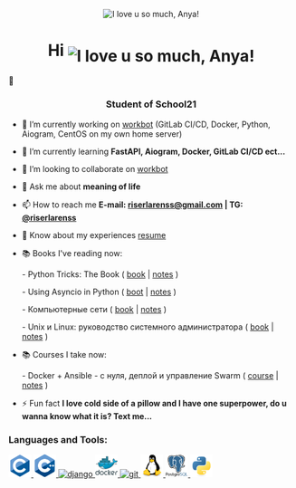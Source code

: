 <div id="header" align="center">
  <img src="https://github.com/rcarmen-btc/rcarmen-btc/blob/main/riserlarenss.gif" alt="I love u so much, Anya!" title="I love u so much, Anya!" width="800"  align="middle"/>

<h1 align="center">Hi
    <img src="https://lite-story.com/wp-content/uploads/2020/10/parochki_s_logkostyu_vydelyayushchiyesya_iz_tolpy_11.jpg" alt="I love u so much, Anya!" title="I love u so much, Anya!" width="80"  align="middle"/>
</div> 
 🌿</h1>
<h3 align="center">Student of School21</h3>

- 🔭 I’m currently working on [workbot](https://gitlab.com/RiserLA/workbot/-/tree/master) (GitLab CI/CD, Docker, Python, Aiogram, CentOS on my own home server)

- 🌱 I’m currently learning **FastAPI, Aiogram, Docker, GitLab CI/CD ect...**

- 👯 I’m looking to collaborate on [workbot](https://gitlab.com/RiserLA/workbot/-/tree/master)

- 💬 Ask me about **meaning of life**

- 📫 How to reach me **E-mail: riserlarenss@gmail.com | TG: <a href="https://t.me/riserlarenss">@riserlarenss</a>**

- 📄 Know about my experiences [resume](https://drive.google.com/file/d/15WQrdMDZ4UQ02ePB4QduGymH5D5IxhER/view?usp=sharing)

- 📚 Books I've reading now:
      <p>- Python Tricks: The Book ( [book](https://www.amazon.com/Python-Tricks-Buffet-Awesome-Features/dp/1775093301) | [notes](https://github.com/rcarmen-btc/my-obsidian-notes/tree/master/Sam/1-HardSkills/Programming-Languages/Python/Python%20Tricks%20%20The%20Book) )</p>
      <p>- Using Asyncio in Python ( [boot](https://www.oreilly.com/library/view/using-asyncio-in/9781492075325/) | [notes](https://github.com/rcarmen-btc/my-obsidian-notes/tree/master/Sam/1-HardSkills/Programming-Languages/Python/Using%20Asyncio%20in%20Python) )</p>
      <p>- Компьютерные сети ( [book](https://www.ozon.ru/product/kompyuternye-seti-printsipy-tehnologii-protokoly-yubileynoe-izdanie-olifer-natalya-olifer-211432410/?sh=ib-oLzSWDQ&tab=reviews) | [notes](https://github.com/rcarmen-btc/my-obsidian-notes/tree/master/Sam/1-HardSkills/Network/%D0%9A%D0%BE%D0%BC%D0%BF%D1%8C%D1%8E%D1%82%D0%B5%D1%80%D0%BD%D1%8B%D0%B5%20%D1%81%D0%B5%D1%82%D0%B8) )</p>
      <p>- Unix и Linux: руководство системного администратора ( [book](https://www.google.com/search?q=UNIX+%D0%98+LINUX+%D0%A0%D0%A3%D0%9A%D0%9E%D0%92%D0%9E%D0%94%D0%A1%D0%A2%D0%92%D0%9E+%D0%A1%D0%98%D0%A1%D0%A2%D0%95%D0%9C%D0%9D%D0%9E%D0%93%D0%9E+%D0%90%D0%94%D0%9C%D0%98%D0%9D%D0%98%D0%A1%D0%A2%D0%A0%D0%90%D0%A2%D0%9E%D0%A0%D0%90&oq=UNIX+%D0%98+LINUX+%D0%A0%D0%A3%D0%9A%D0%9E%D0%92%D0%9E%D0%94%D0%A1%D0%A2%D0%92%D0%9E+%D0%A1%D0%98%D0%A1%D0%A2%D0%95%D0%9C%D0%9D%D0%9E%D0%93%D0%9E+%D0%90%D0%94%D0%9C%D0%98%D0%9D%D0%98%D0%A1%D0%A2%D0%A0%D0%90%D0%A2%D0%9E%D0%A0%D0%90&aqs=chrome..69i57j69i59j46i512j0i512l3j69i61j69i60.401j0j1&sourceid=chrome&ie=UTF-8&si=AC1wQDAtx2BbmyBmykHcHVhKaK47yHWsxt0ix2IVAahg6lixDGMtOsTxqSeasqjpIVQHP5XMZChw-wkdreBd5XvgWZCd5qZpn2X8qk7TSsGHuA-qSNS7rofOd3CM4k6DW6eFpvQbtAUu5SlrgYqnzyNDq1AT6mjRlHqJEi22h4rpujZDCP-VqKW1UX3i3qlBnzT8QCj_cxlRTN3fw7JdyxTg0CYlKtYT-g%3D%3D&ictx=1&ved=2ahUKEwiwhcvh0OT6AhVGpYsKHdbuDksQnZMFegQITxAC) | [notes](https://github.com/rcarmen-btc/my-obsidian-notes/tree/master/Sam/1-HardSkills/DevOps/UNIX%20%D0%98%20LINUX%20%D0%A0%D0%A3%D0%9A%D0%9E%D0%92%D0%9E%D0%94%D0%A1%D0%A2%D0%92%D0%9E%20%D0%A1%D0%98%D0%A1%D0%A2%D0%95%D0%9C%D0%9D%D0%9E%D0%93%D0%9E%20%D0%90%D0%94%D0%9C%D0%98%D0%9D%D0%98%D0%A1%D0%A2%D0%A0%D0%90%D0%A2%D0%9E%D0%A0%D0%90) )</p>

- 📚 Courses I take now:
      <p>- Docker + Ansible - с нуля, деплой и управление Swarm ( [course](https://www.udemy.com/course/docker-ansible) | [notes](https://github.com/rcarmen-btc/my-obsidian-notes/tree/master/Sam/1-HardSkills/DevOps/UDockerAnsible) )</p>

- ⚡ Fun fact **I love cold side of а pillow and I have one superpower, do u wanna know what it is? Text me...**

<p align="left">
</p>

<h3 align="left">Languages and Tools:</h3>
<p align="left"> <a href="https://www.cprogramming.com/" target="_blank" rel="noreferrer"> <img src="https://raw.githubusercontent.com/devicons/devicon/master/icons/c/c-original.svg" alt="c" width="40" height="40"/> </a> <a href="https://www.w3schools.com/cpp/" target="_blank" rel="noreferrer"> <img src="https://raw.githubusercontent.com/devicons/devicon/master/icons/cplusplus/cplusplus-original.svg" alt="cplusplus" width="40" height="40"/> </a> <a href="https://www.djangoproject.com/" target="_blank" rel="noreferrer"> <img src="https://cdn.worldvectorlogo.com/logos/django.svg" alt="django" width="40" height="40"/> </a> <a href="https://www.docker.com/" target="_blank" rel="noreferrer"> <img src="https://raw.githubusercontent.com/devicons/devicon/master/icons/docker/docker-original-wordmark.svg" alt="docker" width="40" height="40"/> </a> <a href="https://git-scm.com/" target="_blank" rel="noreferrer"> <img src="https://www.vectorlogo.zone/logos/git-scm/git-scm-icon.svg" alt="git" width="40" height="40"/> </a> <a href="https://www.linux.org/" target="_blank" rel="noreferrer"> <img src="https://raw.githubusercontent.com/devicons/devicon/master/icons/linux/linux-original.svg" alt="linux" width="40" height="40"/> </a> <a href="https://www.postgresql.org" target="_blank" rel="noreferrer"> <img src="https://raw.githubusercontent.com/devicons/devicon/master/icons/postgresql/postgresql-original-wordmark.svg" alt="postgresql" width="40" height="40"/> </a> <a href="https://www.python.org" target="_blank" rel="noreferrer"> <img src="https://raw.githubusercontent.com/devicons/devicon/master/icons/python/python-original.svg" alt="python" width="40" height="40"/> </a> </p>

